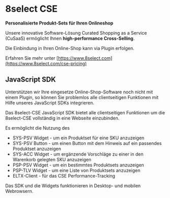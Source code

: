 # 8select CSE

**Personalisierte Produkt-Sets für Ihren Onlineshop**

Unsere innovative Software-Lösung Curated Shopping as a Service \(CuSaaS\) ermöglicht Ihnen **high-performance Cross-Selling**.

Die Einbindung in Ihren Online-Shop kann via Plugin erfolgen.

Erfahren Sie mehr unter [https://www.8select.com](https://www.8select.com/cse-pricing)

## JavaScript SDK

Unterstützen wir Ihre eingesetze Online-Shop-Software noch nicht mit einem Plugin, so können Sie problemlos alle clientseitigen Funktionen mit Hilfe unseres JavaScript SDKs integrieren.

Das 8select-CSE JavaScript SDK bietet alle clientseitigen Funktionen um die 8select-CSE vollständig in eine Webseite einzubinden.

Es ermöglicht die Nutzung des

* SYS-PSV Widget - um ein Produktset für eine SKU anzuzeigen
* SYS-PSV Button - um einen Button mit dem Hinweis auf ein passendes Produktset anzuzeigen
* SYS-ACC Widget - um ergänzende Vorschläge zu einer in den Warenkorb gelegten SKU anzuzeigen
* PSP-PSV Widget - um ein bestimmtes Produktsets anzuzeigen
* PSP-TLV Widget - um eine Liste von Produktsets anzuzeigen
* ELTX-Client - für das CSE Performance-Tracking

Das SDK und die Widgets funktionieren in Desktop- und mobilen Webrowsern.

